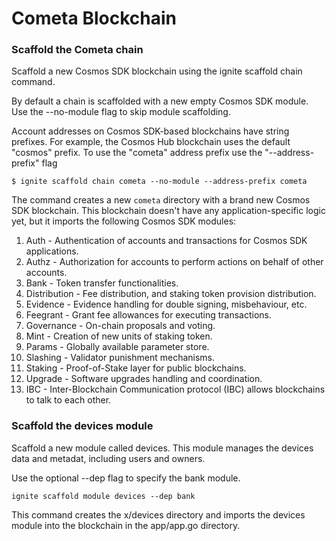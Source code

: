 # Cometa Blockchain

### Scaffold the Cometa chain
Scaffold a new Cosmos SDK blockchain using the ignite scaffold chain command.

By default a chain is scaffolded with a new empty Cosmos SDK module. Use the --no-module flag to skip module scaffolding.

Account addresses on Cosmos SDK-based blockchains have string prefixes. For example, the Cosmos Hub blockchain uses the default "cosmos" prefix. To use the "cometa" address prefix use the "--address-prefix" flag
```
$ ignite scaffold chain cometa --no-module --address-prefix cometa
```
The command creates a new `cometa` directory with a brand new Cosmos SDK blockchain. This blockchain doesn't have any application-specific logic yet, but it imports the following Cosmos SDK modules:

1. Auth - Authentication of accounts and transactions for Cosmos SDK applications.
2. Authz - Authorization for accounts to perform actions on behalf of other accounts.
3. Bank - Token transfer functionalities.
4. Distribution - Fee distribution, and staking token provision distribution.
5. Evidence - Evidence handling for double signing, misbehaviour, etc.
6. Feegrant - Grant fee allowances for executing transactions.
7. Governance - On-chain proposals and voting.
8. Mint - Creation of new units of staking token.
9. Params - Globally available parameter store.
1. Slashing - Validator punishment mechanisms.
2. Staking - Proof-of-Stake layer for public blockchains.
3. Upgrade - Software upgrades handling and coordination.
4. IBC - Inter-Blockchain Communication protocol (IBC) allows blockchains to talk to each other.

### Scaffold the devices module
Scaffold a new module called devices. This module manages the devices data and metadat, including users and owners.

Use the optional --dep flag to specify the bank module.
```
ignite scaffold module devices --dep bank
```
This command creates the x/devices directory and imports the devices module into the blockchain in the app/app.go directory.